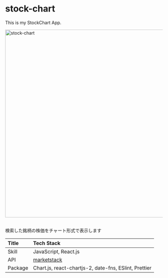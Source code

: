 # stock-chart

This is my StockChart App.

<img width="600px" alt="stock-chart" src="https://github.com/chisaki66/stock-chart/assets/62781357/d2b1139f-06da-441f-b995-844720ec2d32">

<br>検索した銘柄の株価をチャート形式で表示します

|Title|Tech Stack|
|:--|:--|
|Skill|JavaScript, React.js|
|API|[marketstack](https://marketstack.com/)|
|Package|Chart.js, react-chartjs-2, date-fns, ESlint, Prettier|
